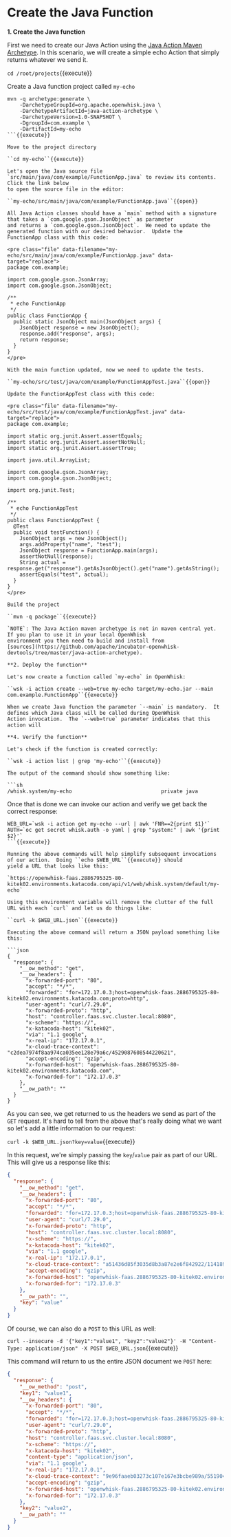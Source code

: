 # Create the Java Function

**1. Create the Java function**

First we need to create our Java Action using the [Java Action 
Maven Archetype](https://github.com/apache/incubator-openwhisk-devtools/tree/master/java-action-archetype).  In this scenario, we will 
create a simple echo Action that simply returns whatever we send it.  

``cd /root/projects``{{execute}}

Create a Java function project called `my-echo`

```
mvn -q archetype:generate \
    -DarchetypeGroupId=org.apache.openwhisk.java \
    -DarchetypeArtifactId=java-action-archetype \
    -DarchetypeVersion=1.0-SNAPSHOT \
    -DgroupId=com.example \
    -DartifactId=my-echo
```{{execute}}

Move to the project directory

``cd my-echo``{{execute}}

Let's open the Java source file `src/main/java/com/example/FunctionApp.java` to review its contents.  Click the link below
to open the source file in the editor:

``my-echo/src/main/java/com/example/FunctionApp.java``{{open}}

All Java Action classes should have a `main` method with a signature that takes a `com.google.gson.JsonObject` as parameter
and returns a `com.google.gson.JsonObject`.  We need to update the generated function with our desired behavior.  Update the
FunctionApp class with this code:

<pre class="file" data-filename="my-echo/src/main/java/com/example/FunctionApp.java" data-target="replace">
package com.example;

import com.google.gson.JsonArray;
import com.google.gson.JsonObject;

/**
 * echo FunctionApp
 */
public class FunctionApp {
  public static JsonObject main(JsonObject args) {
    JsonObject response = new JsonObject();
    response.add("response", args);
    return response;
  }
}
</pre>

With the main function updated, now we need to update the tests.

``my-echo/src/test/java/com/example/FunctionAppTest.java``{{open}}

Update the FunctionAppTest class with this code:

<pre class="file" data-filename="my-echo/src/test/java/com/example/FunctionAppTest.java" data-target="replace">
package com.example;

import static org.junit.Assert.assertEquals;
import static org.junit.Assert.assertNotNull;
import static org.junit.Assert.assertTrue;

import java.util.ArrayList;

import com.google.gson.JsonArray;
import com.google.gson.JsonObject;

import org.junit.Test;

/**
 * echo FunctionAppTest
 */
public class FunctionAppTest {
  @Test
  public void testFunction() {
    JsonObject args = new JsonObject();
    args.addProperty("name", "test");
    JsonObject response = FunctionApp.main(args);
    assertNotNull(response);
    String actual = response.get("response").getAsJsonObject().get("name").getAsString();
    assertEquals("test", actual);
  }
}
</pre>

Build the project

``mvn -q package``{{execute}}

`NOTE`: The Java Action maven archetype is not in maven central yet.  If you plan to use it in your local OpenWhisk
environment you then need to build and install from 
[sources](https://github.com/apache/incubator-openwhisk-devtools/tree/master/java-action-archetype).

**2. Deploy the function**

Let's now create a function called `my-echo` in OpenWhisk:

``wsk -i action create --web=true my-echo target/my-echo.jar --main com.example.FunctionApp``{{execute}}

When we create Java function the parameter `--main` is mandatory.  It defines which Java class will be called during OpenWhisk
Action invocation.  The `--web=true` parameter indicates that this action will

**4. Verify the function**

Let's check if the function is created correctly:

``wsk -i action list | grep 'my-echo'``{{execute}}

The output of the command should show something like:

```sh
/whisk.system/my-echo                             private java
```

Once that is done we can invoke our action and verify we get back the correct response:

```
WEB_URL=`wsk -i action get my-echo --url | awk 'FNR==2{print $1}'`
AUTH=`oc get secret whisk.auth -o yaml | grep "system:" | awk '{print $2}'`
```{{execute}}

Running the above commands will help simplify subsequent invocations of our action.  Doing ``echo $WEB_URL``{{execute}} should 
yield a URL that looks like this:

`https://openwhisk-faas.2886795325-80-kitek02.environments.katacoda.com/api/v1/web/whisk.system/default/my-echo`

Using this environment variable will remove the clutter of the full URL with each `curl` and let us do things like:

``curl -k $WEB_URL.json``{{execute}}

Executing the above command will return a JSON payload something like this:

```json
{
  "response": {
    "__ow_method": "get",
    "__ow_headers": {
      "x-forwarded-port": "80",
      "accept": "*/*",
      "forwarded": "for=172.17.0.3;host=openwhisk-faas.2886795325-80-kitek02.environments.katacoda.com;proto=http",
      "user-agent": "curl/7.29.0",
      "x-forwarded-proto": "http",
      "host": "controller.faas.svc.cluster.local:8080",
      "x-scheme": "https://",
      "x-katacoda-host": "kitek02",
      "via": "1.1 google",
      "x-real-ip": "172.17.0.1",
      "x-cloud-trace-context": "c2dea7974f8aa974ca035ee128e79a6c/4529087608544220621",
      "accept-encoding": "gzip",
      "x-forwarded-host": "openwhisk-faas.2886795325-80-kitek02.environments.katacoda.com",
      "x-forwarded-for": "172.17.0.3"
    },
    "__ow_path": ""
  }
}
```

As you can see, we get returned to us the headers we send as part of the `GET` request.  It's hard to tell from the above that's really doing what we want so let's add a little information to our request:

``curl -k $WEB_URL.json?key=value``{{execute}}

In this request, we're simply passing the `key`/`value` pair as part of our URL.  This will give us a response like this:

```json
{
  "response": {
    "__ow_method": "get",
    "__ow_headers": {
      "x-forwarded-port": "80",
      "accept": "*/*",
      "forwarded": "for=172.17.0.3;host=openwhisk-faas.2886795325-80-kitek02.environments.katacoda.com;proto=http",
      "user-agent": "curl/7.29.0",
      "x-forwarded-proto": "http",
      "host": "controller.faas.svc.cluster.local:8080",
      "x-scheme": "https://",
      "x-katacoda-host": "kitek02",
      "via": "1.1 google",
      "x-real-ip": "172.17.0.1",
      "x-cloud-trace-context": "a51436d85f3035d8b3a87e2e6f842922/11418910889981019075",
      "accept-encoding": "gzip",
      "x-forwarded-host": "openwhisk-faas.2886795325-80-kitek02.environments.katacoda.com",
      "x-forwarded-for": "172.17.0.3"
    },
    "__ow_path": "",
    "key": "value"
  }
}
```
Of course, we can also do a `POST` to this URL as well:

``curl --insecure -d '{"key1":"value1", "key2":"value2"}' -H "Content-Type: application/json" -X POST $WEB_URL.json``{{execute}}

This command will return to us the entire JSON document we `POST` here:

```json
{
  "response": {
    "__ow_method": "post",
    "key1": "value1",
    "__ow_headers": {
      "x-forwarded-port": "80",
      "accept": "*/*",
      "forwarded": "for=172.17.0.3;host=openwhisk-faas.2886795325-80-kitek02.environments.katacoda.com;proto=http",
      "user-agent": "curl/7.29.0",
      "x-forwarded-proto": "http",
      "host": "controller.faas.svc.cluster.local:8080",
      "x-scheme": "https://",
      "x-katacoda-host": "kitek02",
      "content-type": "application/json",
      "via": "1.1 google",
      "x-real-ip": "172.17.0.1",
      "x-cloud-trace-context": "9e96faaeb03273c107e167e3bcbe989a/5519046671984655474",
      "accept-encoding": "gzip",
      "x-forwarded-host": "openwhisk-faas.2886795325-80-kitek02.environments.katacoda.com",
      "x-forwarded-for": "172.17.0.3"
    },
    "key2": "value2",
    "__ow_path": ""
  }
}
```
